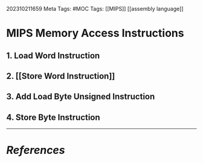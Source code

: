 202310211659
Meta Tags: #MOC
Tags: [[MIPS]] [[assembly language]]

# MIPS Memory Access Instructions

## 1. Load Word Instruction
## 2. [[Store Word Instruction]]
## 3. Add Load Byte Unsigned Instruction
## 4. Store Byte Instruction




---
# *References*